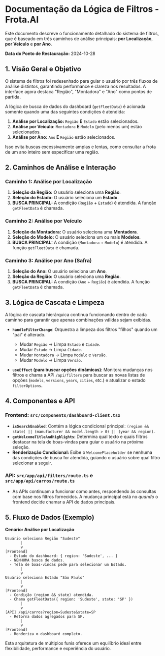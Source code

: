 # Documentação da Lógica de Filtros - Frota.AI

Este documento descreve o funcionamento detalhado do sistema de filtros, que é baseado em três caminhos de análise principais: **por Localização**, **por Veículo** e **por Ano**.

**Data do Ponto de Restauração:** 2024-10-28

## 1. Visão Geral e Objetivo

O sistema de filtros foi redesenhado para guiar o usuário por três fluxos de análise distintos, garantindo performance e clareza nos resultados. A interface agora destaca "Região", "Montadora" e "Ano" como pontos de partida.

A lógica de busca de dados do dashboard (`getFleetData`) é acionada somente quando uma das seguintes condições é atendida:
1.  **Análise por Localização:** `Região` **E** `Estado` estão selecionados.
2.  **Análise por Veículo:** `Montadora` **E** `Modelo` (pelo menos um) estão selecionados.
3.  **Análise por Ano:** `Ano` **E** `Região` estão selecionados.

Isso evita buscas excessivamente amplas e lentas, como consultar a frota de um ano inteiro sem especificar uma região.

## 2. Caminhos de Análise e Interação

### Caminho 1: Análise por Localização

1.  **Seleção da Região:** O usuário seleciona uma **Região**.
2.  **Seleção do Estado:** O usuário seleciona um **Estado**.
3.  **BUSCA PRINCIPAL:** A condição (`Região` + `Estado`) é atendida. A função `getFleetData` é chamada.

### Caminho 2: Análise por Veículo

1.  **Seleção da Montadora:** O usuário seleciona uma **Montadora**.
2.  **Seleção do Modelo:** O usuário seleciona um ou mais **Modelos**.
3.  **BUSCA PRINCIPAL:** A condição (`Montadora` + `Modelo`) é atendida. A função `getFleetData` é chamada.

### Caminho 3: Análise por Ano (Safra)

1.  **Seleção do Ano:** O usuário seleciona um **Ano**.
2.  **Seleção da Região:** O usuário seleciona uma **Região**.
3.  **BUSCA PRINCIPAL:** A condição (`Ano` + `Região`) é atendida. A função `getFleetData` é chamada.


## 3. Lógica de Cascata e Limpeza

A lógica de cascata hierárquica continua funcionando dentro de cada caminho para garantir que apenas combinações válidas sejam exibidas.

-   **`handleFilterChange`**: Orquestra a limpeza dos filtros "filhos" quando um "pai" é alterado.
    -   Mudar `Região` -> Limpa `Estado` e `Cidade`.
    -   Mudar `Estado` -> Limpa `Cidade`.
    -   Mudar `Montadora` -> Limpa `Modelo` e `Versão`.
    -   Mudar `Modelo` -> Limpa `Versão`.

-   **`useEffect` (para buscar opções dinâmicas)**: Monitora mudanças nos filtros e chama a API `/api/filters` para buscar as novas listas de opções (`models`, `versions`, `years`, `cities`, etc.) e atualizar o estado `filterOptions`.

## 4. Componentes e API

### Frontend: `src/components/dashboard-client.tsx`

-   **`isSearchEnabled`**: Contém a lógica condicional principal: `(region && state) || (manufacturer && model.length > 0) || (year && region)`.
-   **`getWelcomeTitleAndHighlights`**: Determina qual texto e quais filtros destacar na tela de boas-vindas para guiar o usuário na próxima seleção.
-   **Renderização Condicional:** Exibe o `WelcomePlaceholder` se nenhuma das condições de busca for atendida, guiando o usuário sobre qual filtro selecionar a seguir.

### API: `src/app/api/filters/route.ts` e `src/app/api/carros/route.ts`

-   As APIs continuam a funcionar como antes, respondendo às consultas com base nos filtros fornecidos. A mudança principal está no *quando* o frontend decide chamar a API de dados principais.

## 5. Fluxo de Dados (Exemplo)

**Cenário: Análise por Localização**
```
Usuário seleciona Região "Sudeste"
       |
       v
[Frontend]
  - Estado do dashboard: { region: 'Sudeste', ... }
  - NENHUMA busca de dados.
  - Tela de boas-vindas pede para selecionar um Estado.
       |
       v
Usuário seleciona Estado "São Paulo"
       |
       v
[Frontend]
  - Condição (region && state) atendida.
  - Chama getFleetData({ region: 'Sudeste', state: 'SP' })
       |
       v
[API] /api/carros?region=Sudeste&state=SP
  - Retorna dados agregados para SP.
       |
       v
[Frontend]
  - Renderiza o dashboard completo.
```

Esta arquitetura de múltiplos funis oferece um equilíbrio ideal entre flexibilidade, performance e experiência do usuário.
